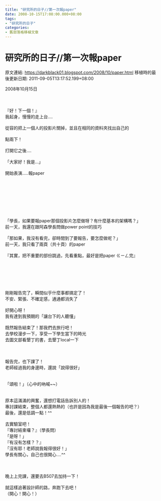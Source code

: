 ```yaml
---
title: "研究所的日子//第一次報paper"
date: 2008-10-15T17:08:00.000+08:00
tags: 
- "研究所的日子"
categories:
- 舊部落格移植文章
---
```


# 研究所的日子//第一次報paper

原文連結: https://darkblack01.blogspot.com/2008/10/paper.html
移植時的最後更新日期: 2011-09-05T13:17:52.199+08:00

2008年10月15日<br /><br /><br /><br />『好！下一個！』<br />我起身，慢慢的走上台....<br /><br />從容的把上一個人的投影片關掉，並且在相同的資料夾找出自己的<br /><br />點兩下！<br /><br />打開它之後....<br /><br />「大家好！我是...」<br /><br />開始表演.....報paper<br /><br /><a name='more'></a><br /><br /><br /><br /><br /><br /><br />「學長，如果要報paper那個投影片怎麼做呀？有什麼基本的架構嗎？」<br />前一天，我還在跟阿森學長問做power point的技巧<br /><br />「那如果，我沒有看完，卻時間到了要報告，要怎麼做呢？」<br />前一天，我只看了兩頁（共十頁）的paper<br /><br />『其實，把不重要的部份跳過，先看重點，最好是把paper ㄍㄧㄥ完』<br /><br /><br /><br /><br /><br /><br />剛剛報告完了，瞬間似乎什麼事都搞定了！<br />不安、緊張、不確定感，通通都消失了<br /><br />好開心呀！<br />我有達到我預期的「讓台下的人聽懂」<br /><br />既然報告結束了！那我們去旅行吧！<br />去學校漫步一下，享受一下學生當下的時光<br />去圖文部看墾丁的書，去墾丁local一下<br /><br /><br /><br />報告完，也下課了！<br />老師經過我的身邊時，還說「說得很好」<br /><br /><br />「頌啦！」（心中的吶喊~~）<br /><br /><br />原本這滿滿的興奮，還想打電話告訴別人的！<br />專討課結束，整個人都還熱熱的（也許是因為我是最後一個報告的吧？）<br />最後，還是低調一點！^^<br /><br />去實驗室吧！<br />『專討結束囉？』（學長問）<br />「是呀！」<br />『有沒有怎樣？？』<br />「沒有耶！老師說我報得很好！」<br />學長有關心，自己也很開心....^^<br /><br /><br /><br />晚上上完課，還要去B507去加持一下！<br /><br />就這樣追著設計師的路，奔跑下去吧！<br />（開心！開心！）
